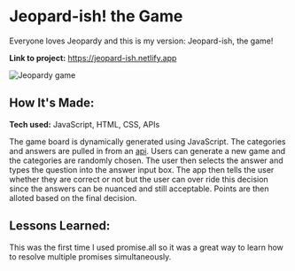 # Jeopard-ish! the Game
Everyone loves Jeopardy and this is my version: Jeopard-ish, the game! 

**Link to project:** https://jeopard-ish.netlify.app

<img src="assets/jeopardy.gif"  alt="Jeopardy game"/>

## How It's Made:

**Tech used:** JavaScript, HTML, CSS, APIs

The game board is dynamically generated using JavaScript. The categories and answers are pulled in from an [api](https://jservice.io/). Users can generate a new game and the categories are randomly chosen. The user then selects the answer and types the question into the answer input box. The app then tells the user whether they are correct or not but the user can over ride this decision since the answers can be nuanced and still acceptable. Points are then alloted based on the final decision.

## Lessons Learned:

This was the first time I used promise.all so it was a great way to learn how to resolve multiple promises simultaneously.

